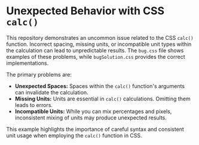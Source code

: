 # Unexpected Behavior with CSS `calc()`
This repository demonstrates an uncommon issue related to the CSS `calc()` function.  Incorrect spacing, missing units, or incompatible unit types within the calculation can lead to unpredictable results.  The `bug.css` file shows examples of these problems, while `bugSolution.css` provides the correct implementations.

The primary problems are:

* **Unexpected Spaces:** Spaces within the `calc()` function's arguments can invalidate the calculation.
* **Missing Units:**  Units are essential in `calc()` calculations. Omitting them leads to errors.
* **Incompatible Units:**  While you can mix percentages and pixels, inconsistent mixing of units may produce unexpected results.

This example highlights the importance of careful syntax and consistent unit usage when employing the `calc()` function in CSS.